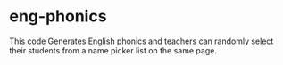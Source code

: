 # eng-phonics
This code Generates English phonics and teachers can randomly select their students from a name picker list on the same page.

